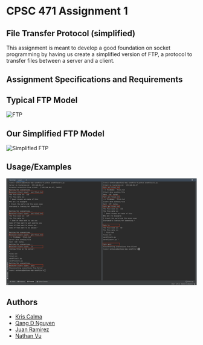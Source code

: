 
# CPSC 471 Assignment 1
## File Transfer Protocol (simplified)

This assignment is meant to develop a good foundation on socket programming 
by having us create a simplified version of FTP, a protocol to transfer 
files between a server and a client.



## Assignment Specifications and Requirements




## Typical FTP Model 

![FTP](https://media.geeksforgeeks.org/wp-content/uploads/FTP.jpg)

## Our Simplified FTP Model
![Simplified FTP](https://cyberhoot.com/wp-content/uploads/2020/02/main-qimg-0fdf2c9fdedff2f4576874b57c662bbf.png)
## Usage/Examples

![Usage of all commands needed](https://raw.githubusercontent.com/QuangDNguyen2211/CPSC471-Assignment1/main/samples/sendfile/Output.png)


## Authors

- [Kris Calma](https://github.com/calmakris) 
- [Qang D Nguyen](https://github.com/QuangDNguyen2211)
- [Juan Ramirez](https://www.github.com/JuanRamirez20000)
- [Nathan Vu](https://github.com/mrnathanvu)

